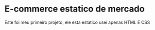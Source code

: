 # E-commerce estatico de mercado

Este foi meu primeiro projeto, ele esta estatico usei apenas HTML E CSS 
